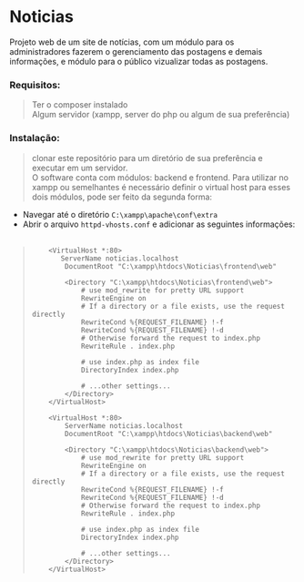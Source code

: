 # Noticias
 
Projeto web de um site de notícias, com um módulo para os administradores fazerem o gerenciamento das postagens e demais informações, e módulo para o público vizualizar todas as postagens. 

<h3>Requisitos:</h3>
    <blockquote>
       Ter o composer instalado <br>
       Algum servidor (xampp, server do php ou algum de sua preferência)
    </blockquote>

<h3>Instalação: </h3>
<blockquote>
    clonar este repositório para um diretório de sua preferência e executar em um servidor. <br>
    O software conta com módulos: backend e frontend. Para utilizar no xampp ou semelhantes é necessário definir o virtual host para esses dois módulos, pode ser feito da segunda forma: <br>
</blockquote>
    <ul>
      <li>Navegar até o diretório <code>C:\xampp\apache\conf\extra</code></li>
      <li>Abrir o arquivo <code>httpd-vhosts.conf</code> e adicionar as seguintes informações: </li> <br>
    </ul>
    <blockquote>

        <VirtualHost *:80>
           ServerName noticias.localhost
            DocumentRoot "C:\xampp\htdocs\Noticias\frontend\web"

            <Directory "C:\xampp\htdocs\Noticias\frontend\web">
                # use mod_rewrite for pretty URL support
                RewriteEngine on
                # If a directory or a file exists, use the request directly
                RewriteCond %{REQUEST_FILENAME} !-f
                RewriteCond %{REQUEST_FILENAME} !-d
                # Otherwise forward the request to index.php
                RewriteRule . index.php

                # use index.php as index file
                DirectoryIndex index.php

                # ...other settings...
            </Directory>
        </VirtualHost>
       
        <VirtualHost *:80>
            ServerName noticias.localhost
            DocumentRoot "C:\xampp\htdocs\Noticias\backend\web"
            
            <Directory "C:\xampp\htdocs\Noticias\backend\web">
                # use mod_rewrite for pretty URL support
                RewriteEngine on
                # If a directory or a file exists, use the request directly
                RewriteCond %{REQUEST_FILENAME} !-f
                RewriteCond %{REQUEST_FILENAME} !-d
                # Otherwise forward the request to index.php
                RewriteRule . index.php

                # use index.php as index file
                DirectoryIndex index.php

                # ...other settings...
            </Directory>
        </VirtualHost>

   </blockquote>

